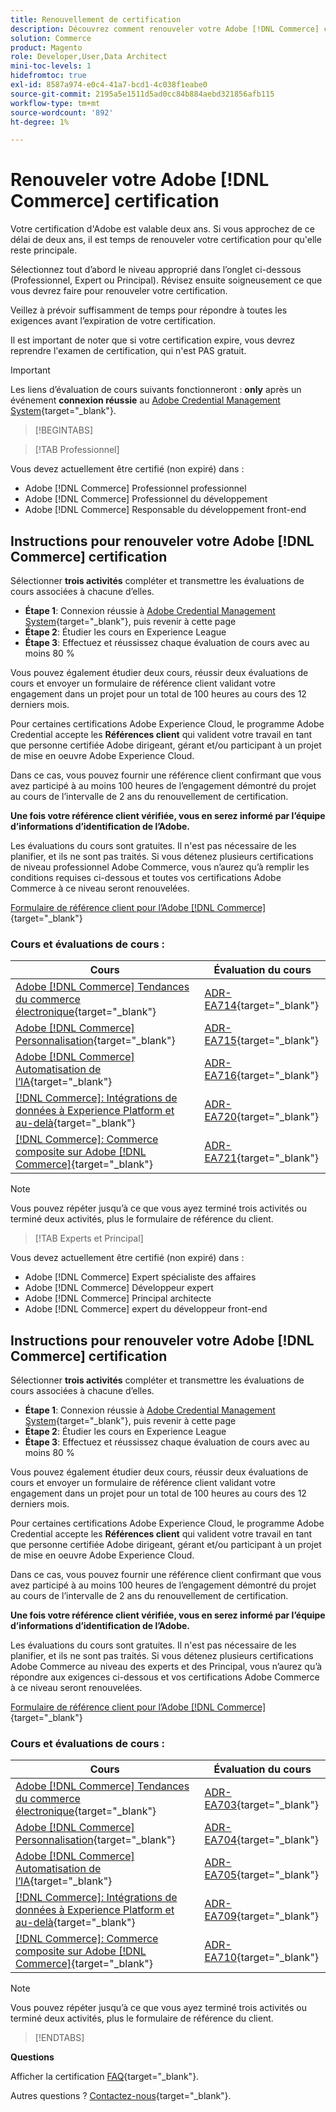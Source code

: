 ```yaml
---
title: Renouvellement de certification
description: Découvrez comment renouveler votre Adobe [!DNL Commerce] certification avant son expiration.
solution: Commerce
product: Magento
role: Developer,User,Data Architect
mini-toc-levels: 1
hidefromtoc: true
exl-id: 8587a974-e0c4-41a7-bcd1-4c038f1eabe0
source-git-commit: 2195a5e1511d5ad0cc84b884aebd321856afb115
workflow-type: tm+mt
source-wordcount: '892'
ht-degree: 1%

---
```


# Renouveler votre Adobe [!DNL Commerce] certification

Votre certification d&#39;Adobe est valable deux ans. Si vous approchez de ce délai de deux ans, il est temps de renouveler votre certification pour qu&#39;elle reste principale.

Sélectionnez tout d’abord le niveau approprié dans l’onglet ci-dessous (Professionnel, Expert ou Principal). Révisez ensuite soigneusement ce que vous devrez faire pour renouveler votre certification.

Veillez à prévoir suffisamment de temps pour répondre à toutes les exigences avant l’expiration de votre certification.

Il est important de noter que si votre certification expire, vous devrez reprendre l&#39;examen de certification, qui n&#39;est PAS gratuit.

>[!IMPORTANT]
>
>Les liens d’évaluation de cours suivants fonctionneront : **only** après un événement **connexion réussie** au [Adobe Credential Management System](http://www.certmetrics.com/adobe){target="_blank"}.

>[!BEGINTABS]

>[!TAB Professionnel]

Vous devez actuellement être certifié (non expiré) dans :

* Adobe [!DNL Commerce] Professionnel professionnel
* Adobe [!DNL Commerce] Professionnel du développement
* Adobe [!DNL Commerce] Responsable du développement front-end

## Instructions pour renouveler votre Adobe [!DNL Commerce] certification

Sélectionner **trois activités** compléter et transmettre les évaluations de cours associées à chacune d’elles.

* **Étape 1**: Connexion réussie à [Adobe Credential Management System](http://www.certmetrics.com/adobe){target="_blank"}, puis revenir à cette page
* **Étape 2**: Étudier les cours en Experience League
* **Étape 3**: Effectuez et réussissez chaque évaluation de cours avec au moins 80 %

Vous pouvez également étudier deux cours, réussir deux évaluations de cours et envoyer un formulaire de référence client validant votre engagement dans un projet pour un total de 100 heures au cours des 12 derniers mois.

Pour certaines certifications Adobe Experience Cloud, le programme Adobe Credential accepte les **Références client** qui valident votre travail en tant que personne certifiée Adobe dirigeant, gérant et/ou participant à un projet de mise en oeuvre Adobe Experience Cloud.

Dans ce cas, vous pouvez fournir une référence client confirmant que vous avez participé à au moins 100 heures de l’engagement démontré du projet au cours de l’intervalle de 2 ans du renouvellement de certification.

**Une fois votre référence client vérifiée, vous en serez informé par l’équipe d’informations d’identification de l’Adobe.**

Les évaluations du cours sont gratuites. Il n&#39;est pas nécessaire de les planifier, et ils ne sont pas traités. Si vous détenez plusieurs certifications de niveau professionnel Adobe Commerce, vous n’aurez qu’à remplir les conditions requises ci-dessous et toutes vos certifications Adobe Commerce à ce niveau seront renouvelées.

[Formulaire de référence client pour l’Adobe [!DNL Commerce]](https://www.certmetrics.com/adobe/candidate/caveon_sso_adobe.aspx?ssoLogin=true&amp;eid=ADR-EA711){target="_blank"}

### Cours et évaluations de cours :

| Cours | Évaluation du cours |
| ------- | ------- |
| [Adobe [!DNL Commerce] Tendances du commerce électronique](https://experienceleague.adobe.com/docs/commerce-events/events/commerce-and-coffee/2022/ecommerce-trends.html?lang=en){target="_blank"} | [ADR-EA714](https://www.certmetrics.com/adobe/candidate/caveon_sso_adobe.aspx?ssoLogin=true&amp;eid=ADR-EA714){target="_blank"} |
| [Adobe [!DNL Commerce] Personnalisation](https://experienceleague.adobe.com/docs/commerce-events/events/commerce-and-coffee/2022/personalization.html?lang=en){target="_blank"} | [ADR-EA715](https://www.certmetrics.com/adobe/candidate/caveon_sso_adobe.aspx?ssoLogin=true&amp;eid=ADR-EA715){target="_blank"} |
| [Adobe [!DNL Commerce] Automatisation de l’IA](https://experienceleague.adobe.com/docs/commerce-events/events/commerce-and-coffee/2022/ai-and-automation.html?lang=en){target="_blank"} | [ADR-EA716](https://www.certmetrics.com/adobe/candidate/caveon_sso_adobe.aspx?ssoLogin=true&amp;eid=ADR-EA716){target="_blank"} |
| [[!DNL Commerce]: Intégrations de données à Experience Platform et au-delà](https://video.tv.adobe.com/v/3413334/){target="_blank"} | [ADR-EA720](https://www.certmetrics.com/adobe/candidate/caveon_sso_adobe.aspx?ssoLogin=true&amp;eid=ADR-EA720){target="_blank"} |
| [[!DNL Commerce]: Commerce composite sur Adobe [!DNL Commerce]](https://video.tv.adobe.com/v/3413335/){target="_blank"} | [ADR-EA721](https://www.certmetrics.com/adobe/candidate/caveon_sso_adobe.aspx?ssoLogin=true&amp;eid=ADR-EA721){target="_blank"} |

>[!NOTE]
>
>Vous pouvez répéter jusqu’à ce que vous ayez terminé trois activités ou terminé deux activités, plus le formulaire de référence du client.

>[!TAB Experts et Principal]

Vous devez actuellement être certifié (non expiré) dans :

* Adobe [!DNL Commerce] Expert spécialiste des affaires
* Adobe [!DNL Commerce] Développeur expert
* Adobe [!DNL Commerce] Principal architecte
* Adobe [!DNL Commerce] expert du développeur front-end

## Instructions pour renouveler votre Adobe [!DNL Commerce] certification

Sélectionner **trois activités** compléter et transmettre les évaluations de cours associées à chacune d’elles.

* **Étape 1**: Connexion réussie à [Adobe Credential Management System](http://www.certmetrics.com/adobe){target="_blank"}, puis revenir à cette page
* **Étape 2**: Étudier les cours en Experience League
* **Étape 3**: Effectuez et réussissez chaque évaluation de cours avec au moins 80 %

Vous pouvez également étudier deux cours, réussir deux évaluations de cours et envoyer un formulaire de référence client validant votre engagement dans un projet pour un total de 100 heures au cours des 12 derniers mois.

Pour certaines certifications Adobe Experience Cloud, le programme Adobe Credential accepte les **Références client** qui valident votre travail en tant que personne certifiée Adobe dirigeant, gérant et/ou participant à un projet de mise en oeuvre Adobe Experience Cloud.

Dans ce cas, vous pouvez fournir une référence client confirmant que vous avez participé à au moins 100 heures de l’engagement démontré du projet au cours de l’intervalle de 2 ans du renouvellement de certification.

**Une fois votre référence client vérifiée, vous en serez informé par l’équipe d’informations d’identification de l’Adobe.**

Les évaluations du cours sont gratuites. Il n&#39;est pas nécessaire de les planifier, et ils ne sont pas traités. Si vous détenez plusieurs certifications Adobe Commerce au niveau des experts et des Principal, vous n’aurez qu’à répondre aux exigences ci-dessous et vos certifications Adobe Commerce à ce niveau seront renouvelées.

[Formulaire de référence client pour l’Adobe [!DNL Commerce]](https://www.certmetrics.com/adobe/candidate/caveon_sso_adobe.aspx?ssoLogin=true&amp;eid=ADR-EA700){target="_blank"}

### Cours et évaluations de cours :

| Cours | Évaluation du cours |
| ------- | ------- |
| [Adobe [!DNL Commerce] Tendances du commerce électronique](https://experienceleague.adobe.com/docs/commerce-events/events/commerce-and-coffee/2022/ecommerce-trends.html?lang=en){target="_blank"} | [ADR-EA703](https://www.certmetrics.com/adobe/candidate/caveon_sso_adobe.aspx?ssoLogin=true&amp;eid=ADR-EA703){target="_blank"} |
| [Adobe [!DNL Commerce] Personnalisation](https://experienceleague.adobe.com/docs/commerce-events/events/commerce-and-coffee/2022/personalization.html?lang=en){target="_blank"} | [ADR-EA704](https://www.certmetrics.com/adobe/candidate/caveon_sso_adobe.aspx?ssoLogin=true&amp;eid=ADR-EA704){target="_blank"} |
| [Adobe [!DNL Commerce] Automatisation de l’IA](https://experienceleague.adobe.com/docs/commerce-events/events/commerce-and-coffee/2022/ai-and-automation.html?lang=en){target="_blank"} | [ADR-EA705](https://www.certmetrics.com/adobe/candidate/caveon_sso_adobe.aspx?ssoLogin=true&amp;eid=ADR-EA705){target="_blank"} |
| [[!DNL Commerce]: Intégrations de données à Experience Platform et au-delà](https://video.tv.adobe.com/v/3413334/){target="_blank"} | [ADR-EA709](https://www.certmetrics.com/adobe/candidate/caveon_sso_adobe.aspx?ssoLogin=true&amp;eid=ADR-EA709){target="_blank"} |
| [[!DNL Commerce]: Commerce composite sur Adobe [!DNL Commerce]](https://video.tv.adobe.com/v/3413335/){target="_blank"} | [ADR-EA710](https://www.certmetrics.com/adobe/candidate/caveon_sso_adobe.aspx?ssoLogin=true&amp;eid=ADR-EA710){target="_blank"} |

>[!NOTE]
>
>Vous pouvez répéter jusqu’à ce que vous ayez terminé trois activités ou terminé deux activités, plus le formulaire de référence du client.

>[!ENDTABS]

**Questions**

Afficher la certification [FAQ](https://experienceleague.adobe.com/docs/certification/certification/faq.html?lang=en){target="_blank"}.

Autres questions ? [Contactez-nous](mailto:certif@adobe.com){target="_blank"}.
